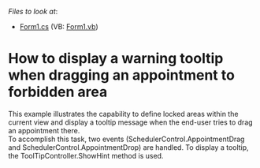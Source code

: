 <!-- default file list -->
*Files to look at*:

* [Form1.cs](./CS/Form1.cs) (VB: [Form1.vb](./VB/Form1.vb))
<!-- default file list end -->
# How to display a warning tooltip when dragging an appointment to forbidden area


<p>This example illustrates the capability to define locked areas within the current view and display a tooltip message when the end-user tries to drag an appointment there.<br />
To accomplish this task, two events (SchedulerControl.AppointmentDrag and SchedulerControl.AppointmentDrop) are handled. To display a tooltip, the ToolTipController.ShowHint method is used.</p>

<br/>


